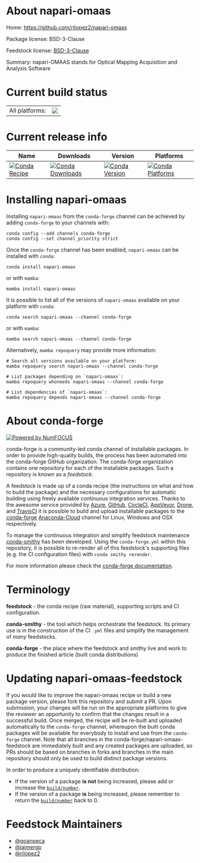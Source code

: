About napari-omaas
==================

Home: https://github.com/rjlopez2/napari-omaas

Package license: BSD-3-Clause

Feedstock license: [BSD-3-Clause](https://github.com/conda-forge/napari-omaas-feedstock/blob/main/LICENSE.txt)

Summary: napari-OMAAS stands for Optical Mapping Acquisition and Analysis Software

Current build status
====================


<table><tr><td>All platforms:</td>
    <td>
      <a href="https://dev.azure.com/conda-forge/feedstock-builds/_build/latest?definitionId=17076&branchName=main">
        <img src="https://dev.azure.com/conda-forge/feedstock-builds/_apis/build/status/napari-omaas-feedstock?branchName=main">
      </a>
    </td>
  </tr>
</table>

Current release info
====================

| Name | Downloads | Version | Platforms |
| --- | --- | --- | --- |
| [![Conda Recipe](https://img.shields.io/badge/recipe-napari--omaas-green.svg)](https://anaconda.org/conda-forge/napari-omaas) | [![Conda Downloads](https://img.shields.io/conda/dn/conda-forge/napari-omaas.svg)](https://anaconda.org/conda-forge/napari-omaas) | [![Conda Version](https://img.shields.io/conda/vn/conda-forge/napari-omaas.svg)](https://anaconda.org/conda-forge/napari-omaas) | [![Conda Platforms](https://img.shields.io/conda/pn/conda-forge/napari-omaas.svg)](https://anaconda.org/conda-forge/napari-omaas) |

Installing napari-omaas
=======================

Installing `napari-omaas` from the `conda-forge` channel can be achieved by adding `conda-forge` to your channels with:

```
conda config --add channels conda-forge
conda config --set channel_priority strict
```

Once the `conda-forge` channel has been enabled, `napari-omaas` can be installed with `conda`:

```
conda install napari-omaas
```

or with `mamba`:

```
mamba install napari-omaas
```

It is possible to list all of the versions of `napari-omaas` available on your platform with `conda`:

```
conda search napari-omaas --channel conda-forge
```

or with `mamba`:

```
mamba search napari-omaas --channel conda-forge
```

Alternatively, `mamba repoquery` may provide more information:

```
# Search all versions available on your platform:
mamba repoquery search napari-omaas --channel conda-forge

# List packages depending on `napari-omaas`:
mamba repoquery whoneeds napari-omaas --channel conda-forge

# List dependencies of `napari-omaas`:
mamba repoquery depends napari-omaas --channel conda-forge
```


About conda-forge
=================

[![Powered by
NumFOCUS](https://img.shields.io/badge/powered%20by-NumFOCUS-orange.svg?style=flat&colorA=E1523D&colorB=007D8A)](https://numfocus.org)

conda-forge is a community-led conda channel of installable packages.
In order to provide high-quality builds, the process has been automated into the
conda-forge GitHub organization. The conda-forge organization contains one repository
for each of the installable packages. Such a repository is known as a *feedstock*.

A feedstock is made up of a conda recipe (the instructions on what and how to build
the package) and the necessary configurations for automatic building using freely
available continuous integration services. Thanks to the awesome service provided by
[Azure](https://azure.microsoft.com/en-us/services/devops/), [GitHub](https://github.com/),
[CircleCI](https://circleci.com/), [AppVeyor](https://www.appveyor.com/),
[Drone](https://cloud.drone.io/welcome), and [TravisCI](https://travis-ci.com/)
it is possible to build and upload installable packages to the
[conda-forge](https://anaconda.org/conda-forge) [Anaconda-Cloud](https://anaconda.org/)
channel for Linux, Windows and OSX respectively.

To manage the continuous integration and simplify feedstock maintenance
[conda-smithy](https://github.com/conda-forge/conda-smithy) has been developed.
Using the ``conda-forge.yml`` within this repository, it is possible to re-render all of
this feedstock's supporting files (e.g. the CI configuration files) with ``conda smithy rerender``.

For more information please check the [conda-forge documentation](https://conda-forge.org/docs/).

Terminology
===========

**feedstock** - the conda recipe (raw material), supporting scripts and CI configuration.

**conda-smithy** - the tool which helps orchestrate the feedstock.
                   Its primary use is in the construction of the CI ``.yml`` files
                   and simplify the management of *many* feedstocks.

**conda-forge** - the place where the feedstock and smithy live and work to
                  produce the finished article (built conda distributions)


Updating napari-omaas-feedstock
===============================

If you would like to improve the napari-omaas recipe or build a new
package version, please fork this repository and submit a PR. Upon submission,
your changes will be run on the appropriate platforms to give the reviewer an
opportunity to confirm that the changes result in a successful build. Once
merged, the recipe will be re-built and uploaded automatically to the
`conda-forge` channel, whereupon the built conda packages will be available for
everybody to install and use from the `conda-forge` channel.
Note that all branches in the conda-forge/napari-omaas-feedstock are
immediately built and any created packages are uploaded, so PRs should be based
on branches in forks and branches in the main repository should only be used to
build distinct package versions.

In order to produce a uniquely identifiable distribution:
 * If the version of a package **is not** being increased, please add or increase
   the [``build/number``](https://docs.conda.io/projects/conda-build/en/latest/resources/define-metadata.html#build-number-and-string).
 * If the version of a package **is** being increased, please remember to return
   the [``build/number``](https://docs.conda.io/projects/conda-build/en/latest/resources/define-metadata.html#build-number-and-string)
   back to 0.

Feedstock Maintainers
=====================

* [@goanpeca](https://github.com/goanpeca/)
* [@jaimergp](https://github.com/jaimergp/)
* [@rjlopez2](https://github.com/rjlopez2/)

